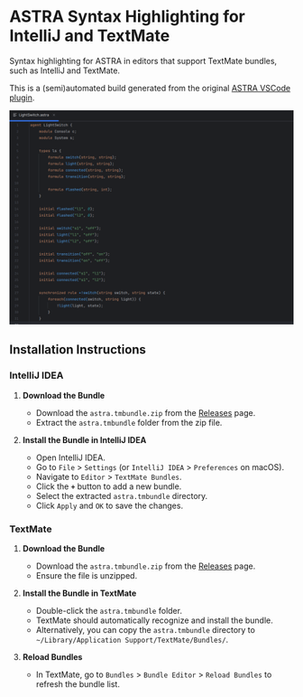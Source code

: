 # ASTRA Syntax Highlighting for IntelliJ and TextMate

Syntax highlighting for ASTRA in editors that support TextMate bundles, such 
as IntelliJ and TextMate.

This is a (semi)automated build generated from the original 
[ASTRA VSCode plugin](https://gitlab.com/astra-language/vscode-language-astra).

![ASTRA Syntax Highlighting Example](./screenshot.png)

## Installation Instructions

### IntelliJ IDEA

1. **Download the Bundle**

   - Download the `astra.tmbundle.zip` from the
     [Releases](https://github.com/mxschll/textmate-grammar-astra/releases)
     page.
   - Extract the `astra.tmbundle` folder from the zip file.

2. **Install the Bundle in IntelliJ IDEA**

   - Open IntelliJ IDEA.
   - Go to `File` > `Settings` (or `IntelliJ IDEA` > `Preferences` on macOS).
   - Navigate to `Editor` > `TextMate Bundles`.
   - Click the **`+`** button to add a new bundle.
   - Select the extracted `astra.tmbundle` directory.
   - Click `Apply` and `OK` to save the changes.

### TextMate

1. **Download the Bundle**

   - Download the `astra.tmbundle.zip` from the
     [Releases](https://github.com/mxschll/textmate-grammar-astra/releases) page.
   - Ensure the file is unzipped.

2. **Install the Bundle in TextMate**

   - Double-click the `astra.tmbundle` folder.
   - TextMate should automatically recognize and install the bundle.
   - Alternatively, you can copy the `astra.tmbundle` directory to
     `~/Library/Application Support/TextMate/Bundles/`.

3. **Reload Bundles**

   - In TextMate, go to `Bundles` > `Bundle Editor` > `Reload Bundles` to
           refresh the bundle list.
